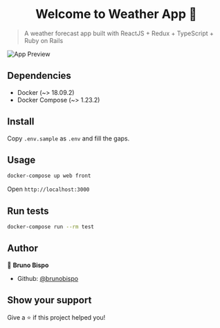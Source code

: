 <h1 align="center">Welcome to Weather App 👋</h1>

> A weather forecast app built with ReactJS + Redux + TypeScript + Ruby on Rails


<img src="https://i.imgur.com/1Jz32o9.png" alt="App Preview" />

## Dependencies

* Docker (~> 18.09.2)
* Docker Compose (~> 1.23.2)

## Install

Copy `.env.sample` as `.env` and fill the gaps. 

## Usage

```sh
docker-compose up web front
```

Open `http://localhost:3000`

## Run tests

```sh
docker-compose run --rm test
```

## Author

👤 **Bruno Bispo**

* Github: [@brunobispo](https://github.com/brunobispo)

## Show your support

Give a ⭐️ if this project helped you!
